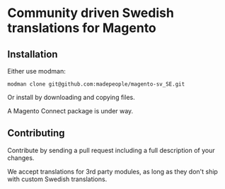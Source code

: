 Community driven Swedish translations for Magento
==

Installation
--
Either use modman:

`modman clone git@github.com:madepeople/magento-sv_SE.git`

Or install by downloading and copying files.

A Magento Connect package is under way.

Contributing
--
Contribute by sending a pull request including a full description of your changes.

We accept translations for 3rd party modules, as long as they don't ship with custom Swedish translations.
